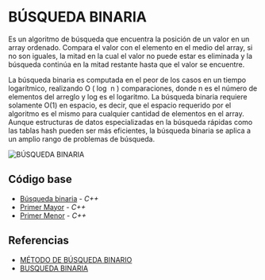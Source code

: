 # BÚSQUEDA BINARIA

Es un algoritmo de búsqueda que encuentra la posición de un valor en un array ordenado. Compara el valor con el elemento en el medio del array, si no son iguales, la mitad en la cual el valor no puede estar es eliminada y la búsqueda continúa en la mitad restante hasta que el valor se encuentre.

La búsqueda binaria es computada en el peor de los casos en un tiempo logarítmico, realizando O ( log ⁡ n ) comparaciones, donde n es el número de elementos del arreglo y log es el logaritmo. La búsqueda binaria requiere solamente O(1) en espacio, es decir, que el espacio requerido por el algoritmo es el mismo para cualquier cantidad de elementos en el array. Aunque estructuras de datos especializadas en la búsqueda rápidas como las tablas hash pueden ser más eficientes, la búsqueda binaria se aplica a un amplio rango de problemas de búsqueda.

![BÚSQUEDA BINARIA](https://programacionpython80889555.files.wordpress.com/2021/12/ejemplo.png)

## Código base
-  [Búsqueda binaria](https://github.com/NatiBilbao/AlgoritmicaII2022/blob/main/Contenido/Capitulo%204/Busqueda_binaria/binarySearch.cpp) - _C++_
-  [Primer Mayor](https://github.com/NatiBilbao/AlgoritmicaII2022/blob/main/Contenido/Capitulo%204/Busqueda_binaria/primerMayor.cpp) - _C++_
-  [Primer Menor](https://github.com/NatiBilbao/AlgoritmicaII2022/blob/main/Contenido/Capitulo%204/Busqueda_binaria/primeroMenor.cpp) - _C++_

## Referencias
- [MÉTODO DE BÚSQUEDA BINARIO](https://www.youtube.com/watch?v=7qv1An90q2Q)
- [BUSQUEDA BINARIA](https://www.youtube.com/watch?v=Xyy4s5zPwAM)
